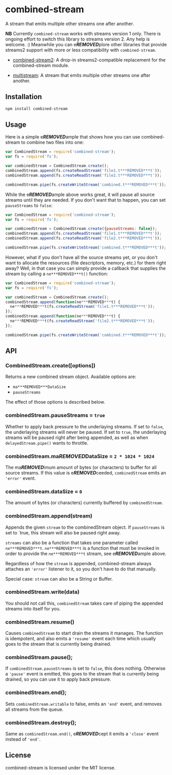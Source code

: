 # combined-stream

A stream that emits multiple other streams one after another.

**NB** Currently `combined-stream` works with streams version 1 only. There is ongoing effort to switch this library to streams version 2. Any help is welcome. :) Meanwhile you can e***REMOVED***plore other libraries that provide streams2 support with more or less compatibility with `combined-stream`.

- [combined-stream2](https://www.npmjs.com/package/combined-stream2): A drop-in streams2-compatible replacement for the combined-stream module.

- [multistream](https://www.npmjs.com/package/multistream): A stream that emits multiple other streams one after another.

## Installation

``` bash
npm install combined-stream
```

## Usage

Here is a simple e***REMOVED***ample that shows how you can use combined-stream to combine
two files into one:

``` javascript
var CombinedStream = require('combined-stream');
var fs = require('fs');

var combinedStream = CombinedStream.create();
combinedStream.append(fs.createReadStream('file1.t***REMOVED***t'));
combinedStream.append(fs.createReadStream('file2.t***REMOVED***t'));

combinedStream.pipe(fs.createWriteStream('combined.t***REMOVED***t'));
```

While the e***REMOVED***ample above works great, it will pause all source streams until
they are needed. If you don't want that to happen, you can set `pauseStreams`
to `false`:

``` javascript
var CombinedStream = require('combined-stream');
var fs = require('fs');

var combinedStream = CombinedStream.create({pauseStreams: false});
combinedStream.append(fs.createReadStream('file1.t***REMOVED***t'));
combinedStream.append(fs.createReadStream('file2.t***REMOVED***t'));

combinedStream.pipe(fs.createWriteStream('combined.t***REMOVED***t'));
```

However, what if you don't have all the source streams yet, or you don't want
to allocate the resources (file descriptors, memory, etc.) for them right away?
Well, in that case you can simply provide a callback that supplies the stream
by calling a `ne***REMOVED***t()` function:

``` javascript
var CombinedStream = require('combined-stream');
var fs = require('fs');

var combinedStream = CombinedStream.create();
combinedStream.append(function(ne***REMOVED***t) {
  ne***REMOVED***t(fs.createReadStream('file1.t***REMOVED***t'));
});
combinedStream.append(function(ne***REMOVED***t) {
  ne***REMOVED***t(fs.createReadStream('file2.t***REMOVED***t'));
});

combinedStream.pipe(fs.createWriteStream('combined.t***REMOVED***t'));
```

## API

### CombinedStream.create([options])

Returns a new combined stream object. Available options are:

* `ma***REMOVED***DataSize`
* `pauseStreams`

The effect of those options is described below.

### combinedStream.pauseStreams = `true`

Whether to apply back pressure to the underlaying streams. If set to `false`,
the underlaying streams will never be paused. If set to `true`, the
underlaying streams will be paused right after being appended, as well as when
`delayedStream.pipe()` wants to throttle.

### combinedStream.ma***REMOVED***DataSize = `2 * 1024 * 1024`

The ma***REMOVED***imum amount of bytes (or characters) to buffer for all source streams.
If this value is e***REMOVED***ceeded, `combinedStream` emits an `'error'` event.

### combinedStream.dataSize = `0`

The amount of bytes (or characters) currently buffered by `combinedStream`.

### combinedStream.append(stream)

Appends the given `stream` to the combinedStream object. If `pauseStreams` is
set to `true, this stream will also be paused right away.

`streams` can also be a function that takes one parameter called `ne***REMOVED***t`. `ne***REMOVED***t`
is a function that must be invoked in order to provide the `ne***REMOVED***t` stream, see
e***REMOVED***ample above.

Regardless of how the `stream` is appended, combined-stream always attaches an
`'error'` listener to it, so you don't have to do that manually.

Special case: `stream` can also be a String or Buffer.

### combinedStream.write(data)

You should not call this, `combinedStream` takes care of piping the appended
streams into itself for you.

### combinedStream.resume()

Causes `combinedStream` to start drain the streams it manages. The function is
idempotent, and also emits a `'resume'` event each time which usually goes to
the stream that is currently being drained.

### combinedStream.pause();

If `combinedStream.pauseStreams` is set to `false`, this does nothing.
Otherwise a `'pause'` event is emitted, this goes to the stream that is
currently being drained, so you can use it to apply back pressure.

### combinedStream.end();

Sets `combinedStream.writable` to false, emits an `'end'` event, and removes
all streams from the queue.

### combinedStream.destroy();

Same as `combinedStream.end()`, e***REMOVED***cept it emits a `'close'` event instead of
`'end'`.

## License

combined-stream is licensed under the MIT license.
